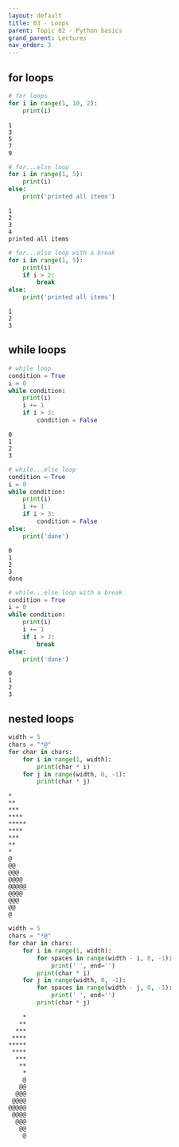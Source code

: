 ```yaml
---
layout: default
title: 03 - Loops
parent: Topic 02 - Python basics
grand_parent: Lectures
nav_order: 3
---
```

## for loops


```python
# for loops
for i in range(1, 10, 2):
    print(i)
```

    1
    3
    5
    7
    9



```python
# for...else loop
for i in range(1, 5):
    print(i)
else:
    print('printed all items')
```

    1
    2
    3
    4
    printed all items



```python
# for...else loop with a break
for i in range(1, 5):
    print(i)
    if i > 2:
        break
else:
    print('printed all items')
```

    1
    2
    3


## while loops


```python
# while loop
condition = True
i = 0
while condition:
    print(i)
    i += 1
    if i > 3:
        condition = False
```

    0
    1
    2
    3



```python
# while...else loop
condition = True
i = 0
while condition:
    print(i)
    i += 1
    if i > 3:
        condition = False
else:
    print('done')
```

    0
    1
    2
    3
    done



```python
# while...else loop with a break
condition = True
i = 0
while condition:
    print(i)
    i += 1
    if i > 3:
        break
else:
    print('done')
```

    0
    1
    2
    3


## nested loops


```python
width = 5
chars = "*@"
for char in chars:
    for i in range(1, width):
        print(char * i)
    for j in range(width, 0, -1):
        print(char * j)
```

    *
    **
    ***
    ****
    *****
    ****
    ***
    **
    *
    @
    @@
    @@@
    @@@@
    @@@@@
    @@@@
    @@@
    @@
    @



```python
width = 5
chars = "*@"
for char in chars:
    for i in range(1, width):
        for spaces in range(width - i, 0, -1):
            print(' ', end='')
        print(char * i)
    for j in range(width, 0, -1):
        for spaces in range(width - j, 0, -1):
            print(' ', end='')
        print(char * j)
```

        *
       **
      ***
     ****
    *****
     ****
      ***
       **
        *
        @
       @@
      @@@
     @@@@
    @@@@@
     @@@@
      @@@
       @@
        @



```python

```
